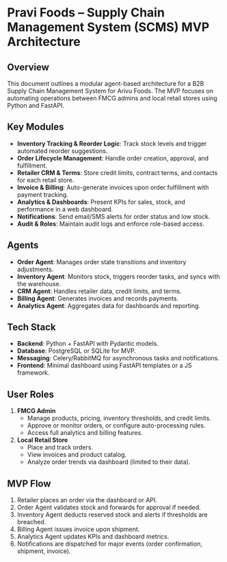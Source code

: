 # Pravi Foods – Supply Chain Management System (SCMS) MVP Architecture

## Overview
This document outlines a modular agent-based architecture for a B2B Supply Chain Management System for Arivu Foods. The MVP focuses on automating operations between FMCG admins and local retail stores using Python and FastAPI.

## Key Modules
- **Inventory Tracking & Reorder Logic**: Track stock levels and trigger automated reorder suggestions.
- **Order Lifecycle Management**: Handle order creation, approval, and fulfillment.
- **Retailer CRM & Terms**: Store credit limits, contract terms, and contacts for each retail store.
- **Invoice & Billing**: Auto-generate invoices upon order fulfillment with payment tracking.
- **Analytics & Dashboards**: Present KPIs for sales, stock, and performance in a web dashboard.
- **Notifications**: Send email/SMS alerts for order status and low stock.
- **Audit & Roles**: Maintain audit logs and enforce role-based access.

## Agents
- **Order Agent**: Manages order state transitions and inventory adjustments.
- **Inventory Agent**: Monitors stock, triggers reorder tasks, and syncs with the warehouse.
- **CRM Agent**: Handles retailer data, credit limits, and terms.
- **Billing Agent**: Generates invoices and records payments.
- **Analytics Agent**: Aggregates data for dashboards and reporting.

## Tech Stack
- **Backend**: Python + FastAPI with Pydantic models.
- **Database**: PostgreSQL or SQLite for MVP.
- **Messaging**: Celery/RabbitMQ for asynchronous tasks and notifications.
- **Frontend**: Minimal dashboard using FastAPI templates or a JS framework.

## User Roles
1. **FMCG Admin**
   - Manage products, pricing, inventory thresholds, and credit limits.
   - Approve or monitor orders, or configure auto-processing rules.
   - Access full analytics and billing features.
2. **Local Retail Store**
   - Place and track orders.
   - View invoices and product catalog.
   - Analyze order trends via dashboard (limited to their data).

## MVP Flow
1. Retailer places an order via the dashboard or API.
2. Order Agent validates stock and forwards for approval if needed.
3. Inventory Agent deducts reserved stock and alerts if thresholds are breached.
4. Billing Agent issues invoice upon shipment.
5. Analytics Agent updates KPIs and dashboard metrics.
6. Notifications are dispatched for major events (order confirmation, shipment, invoice).

